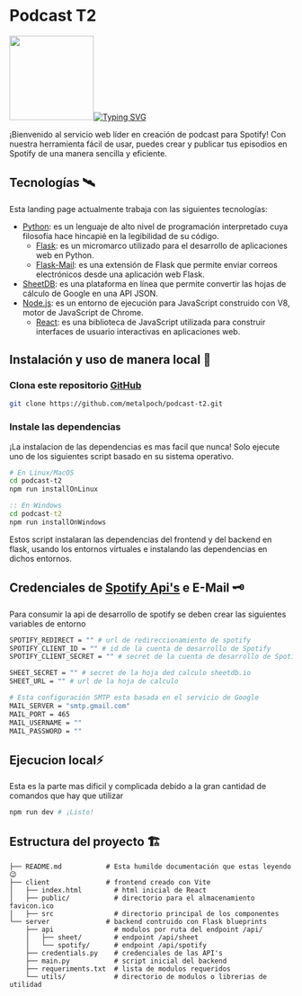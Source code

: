 # Podcast T2

<img width="150" src="https://cdn.leonardo.ai/users/9698033d-86b5-411b-8d8f-fc9209ef1ff6/generations/2bd8e45a-f69b-4040-a89c-a4641945a0fe/DreamShaper_v5_STICKER_A_detailed_illustration_a_print_of_a_po_2.jpg"><a href="https://github.com/metalpoch/podcast-t2"><img src="https://readme-typing-svg.demolab.com?font=VT323&size=27&duration=1000&vCenter=true&repeat=false&width=435&lines=Escuchamos...;Mejoramos...;Promocionamos...;Publicamos...;%F0%9F%8E%A7+Para+hacer+ralidad+tu+mejor+Podcast." alt="Typing SVG" /></a>

¡Bienvenido al servicio web líder en creación de podcast para Spotify! Con nuestra herramienta fácil de usar, puedes crear y publicar tus episodios en Spotify de una manera sencilla y eficiente.

## Tecnologías 🛰️

Esta landing page actualmente trabaja con las siguientes tecnologías:

- [Python]: es un lenguaje de alto nivel de programación interpretado cuya filosofía hace hincapié en la legibilidad de su código.
  - [Flask]: es un micromarco utilizado para el desarrollo de aplicaciones web en Python.
  - [Flask-Mail]: es una extensión de Flask que permite enviar correos electrónicos desde una aplicación web Flask.
- [SheetDB]: es una plataforma en línea que permite convertir las hojas de cálculo de Google en una API JSON.
- [Node.js]: es un entorno de ejecución para JavaScript construido con V8, motor de JavaScript de Chrome.
  - [React]: es una biblioteca de JavaScript utilizada para construir interfaces de usuario interactivas en aplicaciones web.

## Instalación y uso de manera local 💾

### Clona este repositorio [GitHub]

```bash
git clone https://github.com/metalpoch/podcast-t2.git
```

### Instale las dependencias

¡La instalacion de las dependencias es mas facil que nunca! Solo ejecute uno de los siguientes script basado en su sistema operativo.

```bash
# En Linux/MacOS
cd podcast-t2
npm run installOnLinux
```

```cmd
:: En Windows
cd podcast-t2
npm run installOnWindows
```

Estos script instalaran las dependencias del frontend y del backend en flask, usando los entornos virtuales e instalando las dependencias en dichos entornos.

## Credenciales de [Spotify Api's] e E-Mail 🗝️

Para consumir la api de desarrollo de spotify se deben crear las siguientes variables de entorno

```bash
SPOTIFY_REDIRECT = "" # url de redireccionamiento de spotify
SPOTIFY_CLIENT_ID = "" # id de la cuenta de desarrollo de Spotify
SPOTIFY_CLIENT_SECRET = "" # secret de la cuenta de desarrollo de Spotify

SHEET_SECRET = "" # secret de la hoja ded calculo sheetdb.io
SHEET_URL = "" # url de la hoja de calculo

# Esta configuración SMTP esta basada en el servicio de Google
MAIL_SERVER = "smtp.gmail.com"
MAIL_PORT = 465
MAIL_USERNAME = ""
MAIL_PASSWORD = ""
```

## Ejecucion local⚡

Esta es la parte mas dificil y complicada debido a la gran cantidad de comandos que hay que utilizar

```bash
npm run dev # ¡Listo!
```

## Estructura del proyecto 🏗️

```
├── README.md           # Esta humilde documentación que estas leyendo 😉
├── client              # frontend creado con Vite
│   ├── index.html        # html inicial de React
│   ├── public/           # directorio para el almacenamiento favicon.ico
│   ├── src               # directorio principal de los componentes
└── server              # backend contruido con Flask blueprints
    ├── api               # modulos por ruta del endpoint /api/
    │   ├── sheet/        # endpoint /api/sheet
    │   └── spotify/      # endpoint /api/spotify
    ├── credentials.py    # credenciales de las API's
    ├── main.py           # script inicial del backend
    ├── requeriments.txt  # lista de modulos requeridos
    └── utils/            # directorio de modulos o librerias de utilidad
```

[python]: https://www.python.org/
[flask-mail]: https://pythonhosted.org/Flask-Mail/
[node.js]: https://nodejs.org/en
[flask]: https://flask.palletsprojects.com/en/2.3.x/
[react]: https://react.dev/
[github]: https://github.com/metalpoch/podcast-t2.git
[pip]: https://pip.pypa.io/en/stable/
[npm]: https://www.npmjs.com/
[vite]: https://vitejs.dev/
[spotify]: https://open.spotify.com/
[spotify api's]: https://developer.spotify.com/
[sheetdb]: https://sheetdb.io/
